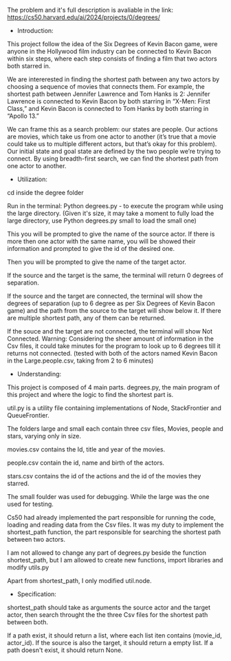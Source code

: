 The problem and it's full description is avaliable in the link: https://cs50.harvard.edu/ai/2024/projects/0/degrees/


* Introduction:

This project follow the idea of the Six Degrees of Kevin Bacon game, were anyone in the Hollywood film industry can be connected to Kevin Bacon within six steps, where each step consists of finding a film that two actors both starred in.

We are intererested in finding the shortest path between any two actors by choosing a sequence of movies that connects them. For example, the shortest path between Jennifer Lawrence and Tom Hanks is 2: Jennifer Lawrence is connected to Kevin Bacon by both starring in “X-Men: First Class,” and Kevin Bacon is connected to Tom Hanks by both starring in “Apollo 13.”

We can frame this as a search problem: our states are people. Our actions are movies, which take us from one actor to another (it’s true that a movie could take us to multiple different actors, but that’s okay for this problem). Our initial state and goal state are defined by the two people we’re trying to connect. By using breadth-first search, we can find the shortest path from one actor to another.

* Utilization:

cd inside the degree folder

Run in the terminal: Python degrees.py - to execute the program while using the large directory. (Given it's size, it may take a moment to fully load the large directory, use Python degrees.py small to load the small one)

This you will be prompted to give the name of the source actor. If there is more then one actor with the same name, you will be showed their information and prompted to give the id of the desired one.

Then you will be prompted to give the name of the target actor.

If the source and the target is the same, the terminal will return 0 degrees of separation.

If the source and the target are connected, the terminal will show the degrees of separation (up to 6 degree as per Six Degrees of Kevin Bacon game) and the path from the source to the target will show below it. If there are multiple shortest path, any of them can be returned.

If the souce and the target are not connected, the terminal will show Not Connected. Warning: Considering the sheer amount of information in the Csv files, it could take minutes for the program to look up to 6 degrees till it returns not connected. (tested with both of the actors named Kevin Bacon in the Large.people.csv, taking from 2 to 6 minutes)

* Understanding:

This project is composed of 4 main parts. degrees.py, the main program of this project and where the logic to find the shortest part is. 

util.py is a utility file containing implementations of Node, StackFrontier and QueueFrontier.

The folders large and small each contain three csv files, Movies, people and stars, varying only in size. 

movies.csv contains the Id, title and year of the movies. 

people.csv contain the id, name and birth of the actors. 

stars.csv contains the id of the actions and the id of the movies they starred. 

The small foulder was used for debugging. While the large was the one used for testing.

Cs50 had already implemented the part responsible for running the code, loading and reading data from the Csv files. It was my duty to implement the shortest_path function, the part responsible for searching the shortest path between two actors.

I am not allowed to change any part of degrees.py beside the function shortest_path, but I am allowed to create new functions, import libraries and modify utils.py

Apart from shortest_path, I only modified util.node.

* Specification:

shortest_path should take as arguments the source actor and the target actor, then search throught the the three Csv files for the shortest path between both. 

If a path exist, it should return a list, where each list iten contains (movie_id, actor_id). If the source is also the target, it should return a empty list. If a path doesn't exist, it should return None.







